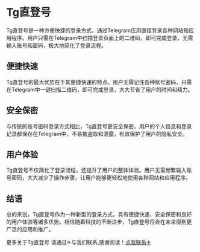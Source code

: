 # Tg直登号

Tg直登号是一种方便快捷的登录方式，通过Telegram应用直接登录各种网站和应用程序。用户只需在Telegram中扫描登录页面上的二维码，即可完成登录，无需输入账号和密码，极大地简化了登录流程。

## 便捷快速

Tg直登号的最大优势在于其便捷快速的特点。用户无需记住各种账号密码，只需在Telegram中一键扫描二维码，即可完成登录，大大节省了用户的时间和精力。

## 安全保密

与传统的账号密码登录方式相比，Tg直登号更安全保密。用户的个人信息和登录记录都保存在Telegram中，不易被盗取和泄露，有效保护了用户的隐私安全。

## 用户体验

Tg直登号不仅简化了登录流程，还提升了用户的整体体验。用户无需频繁输入账号密码，大大减少了操作步骤，让用户能够更轻松地使用各种网站和应用程序。

## 结语

总的来说，Tg直登号作为一种新型的登录方式，具有便捷快速、安全保密和良好的用户体验等诸多优势。相信随着科技的不断进步，Tg直登号将会在未来得到更广泛的应用和推广。

更多关于Tg直登号 请通过✈与我们联系,感谢阅读！[点我联系✈](https://dl.k02.cc)